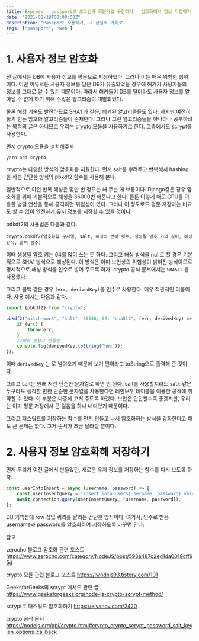 ```yaml
---
title: Express - passport로 로그인과 회원가입 구현하기 - 암호화해서 정보 저장하기
date: "2021-08-19T00:00:00Z"
description: "Passport 사용하기, 그 삽질의 기록3"
tags: ["passport", "web"]
---
```


# 1. 사용자 정보 암호화

전 글에서는 DB에 사용자 정보를 평문으로 저장하였다. 그러나 이는 매우 위험한 행위이다. 어떤 이유로든 사용자 정보를 담은 DB가 유출되었을 경우에 해커가 사용자들의 정보를 그대로 알 수 있기 때문이다. 따라서 해커들이 DB를 털더라도 사용자 정보를 알아낼 수 없게 하기 위해 수많은 알고리즘이 개발되었다.

물론 해킹 기술도 발전하므로 SHA1 과 같은, 폐기된 알고리즘들도 있다. 하지만 여전히 뚫기 힘든 암호화 알고리즘들이 존재한다. 그러나 그런 알고리즘들을 하나하나 공부하려는 목적의 글은 아니므로 우리는 crypto 모듈을 사용하기로 한다. 그중에서도 scrypt를 사용한다.

먼저 crypto 모듈을 설치해주자.

```
yarn add crypto
```

crypto는 다양한 방식의 암호화를 지원한다. 먼저 salt를 뿌려주고 반복해서 hashing을 하는 간단한 방식의 pbkdf2 함수를 사용해 본다. 

일반적으로 이런 반복 해싱은 몇만 번 정도는 해 주는 게 보통이다. Django같은 경우 암호화를 위해 기본적으로 해싱을 36000번 해준다고 한다. 물론 이렇게 해도 GPU를 이용한 병렬 연산을 통해 공격하면 위험성이 있다. 그러나 이 정도로도 평문 저장과는 비교도 할 수 없이 안전하게 유저 정보를 저장할 수 있을 것이다.

pdkdf2의 사용법은 다음과 같다.

```
crypto.pbkdf2(암호화할 문자열, salt, 해싱의 반복 횟수, 생성될 암호 키의 길이, 해싱 방식, 콜백 함수)
```

이때 생성될 암호 키는 64를 많이 쓰는 듯 하다. 그리고 해싱 방식을 null로 할 경우 기본적으로 SHA1 방식으로 해싱된다. 이 방식은 이미 보안상의 위험성이 밝혀진 방식이므로 명시적으로 해싱 방식을 인수로 넣어 주도록 하자. crypto 공식 문서에서는 `SHA512` 를 사용했다.

그리고 콜백 같은 경우 `(err, derivedKey)`를 인수로 사용한다. 매우 직관적인 이름이다. 사용 예시는 다음과 같다.

```javascript
import {pbkdf2} from "crypto";

pbkdf2("witch-work", "salt", 65536, 64, "sha512", (err, derivedKey) => {
    if (err) {
        throw err;
    }
    //에러 발생시 핸들링
    console.log(derivedKey.toString("hex"));
});
```

이때 `derivedKey` 는 <Buffer> 로 넘어오기 때문에 보기 편하라고 toString으로 출력해 준 것이다.

그리고 salt는 원래 저런 단순한 문자열로 하면 안 된다. salt를 사용할지라도 `salt` 같은 누구라도 생각할 만한 단순한 문자열을 사용한다면 레인보우 테이블을 이용한 공격에 취약할 수 있다. 이 부분은 나중에 고쳐 주도록 하겠다. 보안은 단단할수록 좋겠지만, 우리는 이미 평문 저장에서 큰 걸음을 하나 내디뎠기 때문이다. 

그리고 패스워드를 저장하는 함수를 먼저 만들고 나서 암호화하는 방식을 강화한다고 해도 큰 문제는 없다. 그저 순서가 조금 달라질 뿐이다.

# 2. 사용자 정보 암호화해 저장하기

먼저 우리가 이전 글에서 만들었던, 새로운 유저 정보를 저장하는 함수를 다시 보도록 하자.

```javascript
const userInfoInsert = async (username, password) => {
    const userInsertQuery = "insert into users(username, password) values(?,?)";
    await connection.query(userInsertQuery, [username, password]);
};
```

DB 커넥션에 row 삽입 쿼리를 날리는 간단한 방식이다. 여기서, 인수로 받은 username과 password를 암호화하여 저장하도록 바꾸면 된다.





참고

zerocho 블로그 암호화 관련 포스트 https://www.zerocho.com/category/NodeJS/post/593a487c2ed1da0018cff95d

crypto 모듈 관련 블로그 포스트 https://lwndnjs93.tistory.com/101

GeeksforGeeks의 scrypt 메서드 관련 글 https://www.geeksforgeeks.org/node-js-crypto-scrypt-method/

scrypt로 패스워드 암호화하기 https://elvanov.com/2420

crypto 공식 문서 https://nodejs.org/api/crypto.html#crypto_crypto_scrypt_password_salt_keylen_options_callback
